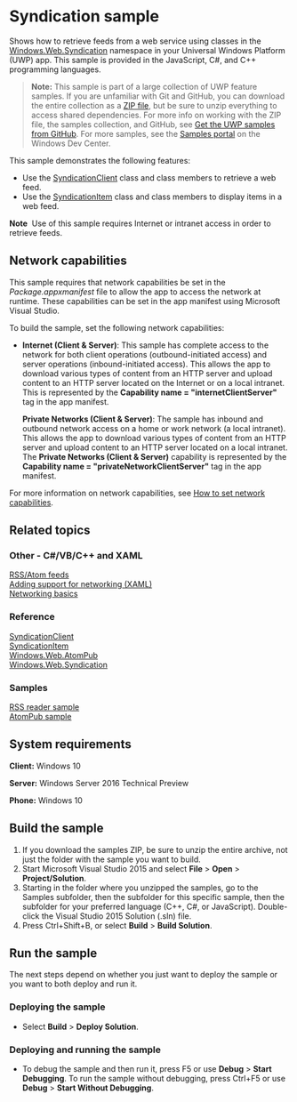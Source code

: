 ﻿<!---
  category: NetworkingAndWebServices 
  samplefwlink: http://go.microsoft.com/fwlink/p/?LinkId=620610
--->

# Syndication sample

Shows how to retrieve feeds from a web service using classes in the [Windows.Web.Syndication](http://msdn.microsoft.com/library/windows/apps/br243632) 
namespace in your Universal Windows Platform (UWP) app. This sample is provided in the JavaScript, C\#, and C++ programming languages.

> **Note:** This sample is part of a large collection of UWP feature samples. 
> If you are unfamiliar with Git and GitHub, you can download the entire collection as a 
> [ZIP file](https://github.com/Microsoft/Windows-universal-samples/archive/master.zip), but be 
> sure to unzip everything to access shared dependencies. For more info on working with the ZIP file, 
> the samples collection, and GitHub, see [Get the UWP samples from GitHub](https://aka.ms/ovu2uq). 
> For more samples, see the [Samples portal](https://aka.ms/winsamples) on the Windows Dev Center. 

This sample demonstrates the following features:

-   Use the [SyndicationClient](http://msdn.microsoft.com/library/windows/apps/br243456) class and class members to retrieve a web feed.
-   Use the [SyndicationItem](http://msdn.microsoft.com/library/windows/apps/br243533) class and class members to display items in a web feed.

**Note**  Use of this sample requires Internet or intranet access in order to retrieve feeds.

## Network capabilities

This sample requires that network capabilities be set in the *Package.appxmanifest* file to allow the app to access the network at runtime. These capabilities can be set in the app manifest using Microsoft Visual Studio.

To build the sample, set the following network capabilities:

-   **Internet (Client & Server)**: This sample has complete access to the network for both client operations (outbound-initiated access) and server operations (inbound-initiated access). This allows the app to download various types of content from an HTTP server and upload content to an HTTP server located on the Internet or on a local intranet. This is represented by the **Capability name = "internetClientServer"** tag in the app manifest.

    **Private Networks (Client & Server)**: The sample has inbound and outbound network access on a home or work network (a local intranet). This allows the app to download various types of content from an HTTP server and upload content to an HTTP server located on a local intranet. The **Private Networks (Client & Server)** capability is represented by the **Capability name = "privateNetworkClientServer"** tag in the app manifest.

For more information on network capabilities, see [How to set network capabilities](http://msdn.microsoft.com/library/windows/apps/hh770532).

## Related topics

### Other - C\#/VB/C++ and XAML

[RSS/Atom feeds](https://msdn.microsoft.com/library/windows/apps/mt429379)  
[Adding support for networking (XAML)](http://msdn.microsoft.com/library/windows/apps/hh452751)  
[Networking basics](https://msdn.microsoft.com/library/windows/apps/mt280233)  

### Reference

[SyndicationClient](http://msdn.microsoft.com/library/windows/apps/br243456)  
[SyndicationItem](http://msdn.microsoft.com/library/windows/apps/br243533)  
[Windows.Web.AtomPub](http://msdn.microsoft.com/library/windows/apps/br210609)  
[Windows.Web.Syndication](http://msdn.microsoft.com/library/windows/apps/br243632)  

### Samples

[RSS reader sample](https://github.com/Microsoft/Windows-appsample-rssreader)  
[AtomPub sample](http://go.microsoft.com/fwlink/p/?linkid=245061)  

## System requirements

**Client:** Windows 10

**Server:** Windows Server 2016 Technical Preview

**Phone:**  Windows 10

## Build the sample

1. If you download the samples ZIP, be sure to unzip the entire archive, not just the folder with the sample you want to build. 
2. Start Microsoft Visual Studio 2015 and select **File** \> **Open** \> **Project/Solution**.
3. Starting in the folder where you unzipped the samples, go to the Samples subfolder, then the subfolder for this specific sample, then the subfolder for your preferred language (C++, C#, or JavaScript). Double-click the Visual Studio 2015 Solution (.sln) file.
4. Press Ctrl+Shift+B, or select **Build** \> **Build Solution**.

## Run the sample

The next steps depend on whether you just want to deploy the sample or you want to both deploy and run it.

### Deploying the sample

- Select **Build** \> **Deploy Solution**. 

### Deploying and running the sample

- To debug the sample and then run it, press F5 or use **Debug** \> **Start Debugging**. To run the sample without debugging, press Ctrl+F5 or use **Debug** \> **Start Without Debugging**.
